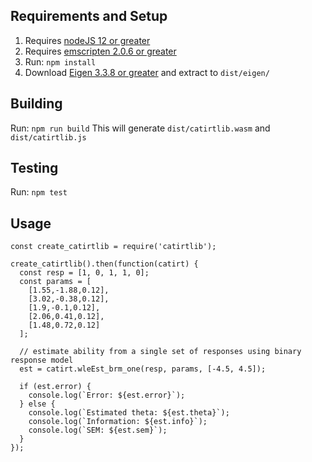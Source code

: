 ## Requirements and Setup
1. Requires [nodeJS 12 or greater](https://nodejs.org/)
2. Requires [emscripten 2.0.6 or greater](https://emscripten.org/docs/getting_started/downloads.html)
3. Run: `npm install`
4. Download [Eigen 3.3.8 or greater](https://gitlab.com/libeigen/eigen/-/releases) and extract to `dist/eigen/`

## Building
Run: `npm run build`
This will generate `dist/catirtlib.wasm` and `dist/catirtlib.js`

## Testing
Run: `npm test`

## Usage
```
const create_catirtlib = require('catirtlib');

create_catirtlib().then(function(catirt) {
  const resp = [1, 0, 1, 1, 0];
  const params = [
    [1.55,-1.88,0.12],
    [3.02,-0.38,0.12],
    [1.9,-0.1,0.12],
    [2.06,0.41,0.12],
    [1.48,0.72,0.12]
  ];

  // estimate ability from a single set of responses using binary response model
  est = catirt.wleEst_brm_one(resp, params, [-4.5, 4.5]);

  if (est.error) {
    console.log(`Error: ${est.error}`);
  } else {
    console.log(`Estimated theta: ${est.theta}`);
    console.log(`Information: ${est.info}`);
    console.log(`SEM: ${est.sem}`);
  }
});
```
